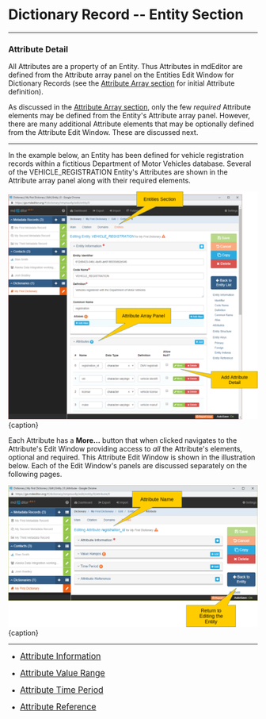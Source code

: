 # Dictionary Record -- Entity Section
---

### Attribute Detail

All <span class="md-panel">Attributes</span> are a property of an <span class="md-panel">Entity</span>.  Thus <span class="md-panel">Attributes</span> in mdEditor are defined from the <span class="md-panel">Attribute</span> array panel on the <span class="md-section">Entities</span> <span class="md-window">Edit Window</span> for <span class="md-panel">Dictionary Records</span> (see the [Attribute Array section](../entity-panels/attribute-panel.md) for initial <span class="md-panel">Attribute</span> definition).  

As discussed in the [Attribute Array section](../entity-panels/attribute-panel.md), only the few *required* <span class="md-panel">Attribute</span> elements may be defined from the <span class="md-panel">Entity</span>'s <span class="md-panel">Attribute</span> array panel.  However, there are many additional <span class="md-panel">Attribute</span> elements that may be optionally defined from the <span class="md-panel">Attribute</span> <span class="md-window">Edit Window</span>.  These are discussed next. 

---

In the example below, an <span class="md-panel">Entity</span> has been defined for vehicle registration records within a fictitious Department of Motor Vehicles database.  Several of the VEHICLE_REGISTRATION <span class="md-panel">Entity</span>'s <span class="md-panel">Attributes</span> are shown in the <span class="md-panel">Attribute</span> array panel along with their required elements.  

![Entity Attribute Array](/assets/reference/edit-objects/dictionary/attribute/attribute-array.png){caption}

Each <span class="md-panel">Attribute</span> has a <strong class="btn btn-success btn-xs"> <i class="fa fa-pencil"> </i> More...</strong> button that when clicked navigates to the <span class="md-panel">Attribute</span>'s <span class="md-window">Edit Window</span> providing access to *all* the <span class="md-panel">Attribute</span>'s elements, optional and required. This <span class="md-panel">Attribute</span> <span class="md-window">Edit Window</span> is shown in the illustration below.  Each of the <span class="md-window">Edit Window</span>'s panels are discussed separately on the following pages.

![Attribute Edit Window](/assets/reference/edit-objects/dictionary/attribute/attribute-panel.png){caption}

---

 * [<span class="md-panel" style="font-size: larger">Attribute Information</span>](attributeInfo-panel.md)

 * [<span class="md-panel" style="font-size: larger">Attribute Value Range</span>](valueRange-panel.md)

 * [<span class="md-panel" style="font-size: larger">Attribute Time Period</span>](timePeriod-panel.md)

 * [<span class="md-panel" style="font-size: larger">Attribute Reference</span>](attributeReference-panel.md)

